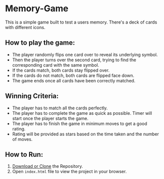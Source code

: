 # Memory-Game

This is a simple game built to test a users memory. There's a deck of cards with different icons. 

## How to play the game:

* The player randomly flips one card over to reveal its underlying symbol.
* Then the player turns over the second card, trying to find the corresponding card with the same symbol.
* If the cards match, both cards stay flipped over.
* If the cards do not match, both cards are flipped face down.
* The game ends once all cards have been correctly matched.

## Winning Criteria:

* The player has to match all the cards perfectly.
* The player has to complete the game as quick as possible. Timer will start once the player starts the game.
* The player has to finish the game in minimum moves to get a good rating.
* Rating will be provided as stars based on the time taken and the number of moves.

## How to Run:
1. [Download or Clone](https://github.com/nithya693/Memory-Game.git) the Repository.
2. Open `index.html` file to view the project in your browser.
